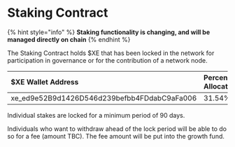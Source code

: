 # Staking Contract

{% hint style="info" %}
**Staking functionality is changing, and will be managed directly on chain**
{% endhint %}

The Staking Contract holds $XE that has been locked in the network for participation in governance or for the contribution of a network node.

| $XE Wallet Address | Percentage Allocation |
| :--- | :--- |
| xe\_ed9e52B9d1426D546d239befbb4FDdabC9aFa006 | 31.54% |

Individual stakes are locked for a minimum period of 90 days.

Individuals who want to withdraw ahead of the lock period will be able to do so for a fee \(amount TBC\). The fee amount will be put into the growth fund.

